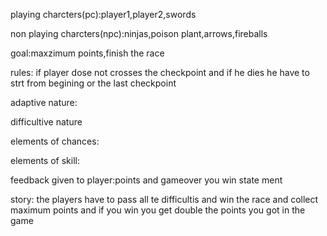 playing charcters(pc):player1,player2,swords

non playing charcters(npc):ninjas,poison plant,arrows,fireballs

goal:maxzimum points,finish the race

rules: if player dose not crosses the checkpoint and if he dies he have to strt from begining or the last checkpoint

adaptive nature:

difficultive nature

elements of chances:

elements of  skill:

feedback given to player:points and gameover you win state ment

story: the players have to pass all te difficultis and win the race and collect maximum points and if you win you get double the points you got in the game



